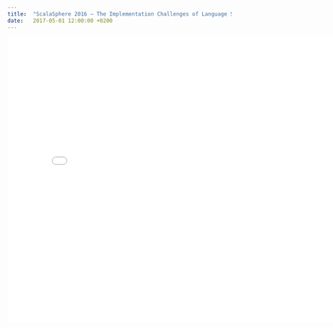 ```yaml
---
title:  "ScalaSphere 2016 – The Implementation Challenges of Language Simplification"
date:   2017-05-01 12:00:00 +0200
---
```


<iframe src="scalasphere-2016/index.html" width="800px" height="640px" frameBorder="0"></iframe>

